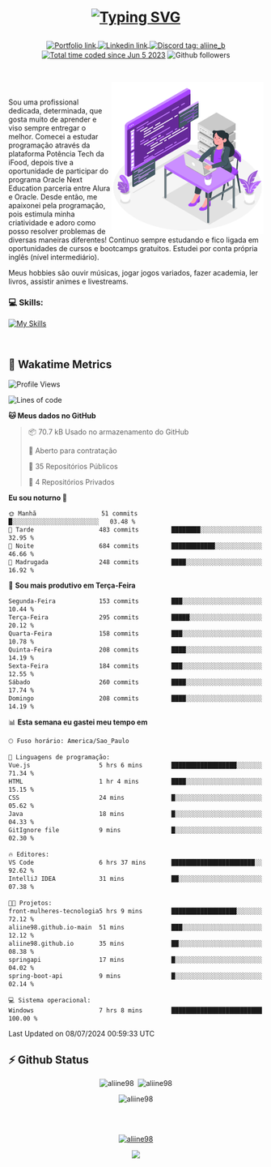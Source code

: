 # <p align = "center"><a href="https://git.io/typing-svg"><img src="https://readme-typing-svg.demolab.com?font=Nova+Mono&size=28&duration=4000&pause=1000&color=980DE6&vCenter=true&random=false&width=480&lines=%E2%9C%A8Ol%C3%A1%2C+sou+Aline+Bevilacqua;%E2%9C%A8Desenvolvedora+Web+Frontend!" alt="Typing SVG" /></a></p>

<p align = "center">
    <a href="https://aliine98.github.io" target="_blank">
        <img alt="Portfolio link" align="center" src = "https://img.shields.io/badge/portfolio-8A2BE2?style=for-the-badge">
    </a>
    <a href="https://www.linkedin.com/in/aline-bevilacqua/" target="_blank">
        <img alt="Linkedin link" align="center" src = "https://img.shields.io/badge/LinkedIn-0077B5?style=for-the-badge&logo=linkedin&logoColor=white">
    </a>
    <a href="https://discord.com/" target="_blank">
        <img alt="Discord tag: aliine_b" align="center" src="https://img.shields.io/badge/-aliine__b-5865f2?style=flat-square&logo=Discord&logoColor=FFF" height="28">
    </a>
    <a href="https://wakatime.com/@aliine"><img src="https://wakatime.com/badge/user/d705bdc6-1244-4026-9380-8de8c1599f8d.svg?style=for-the-badge" alt="Total time coded since Jun 5 2023" align="center"/></a>
    <img alt="Github followers" align="center" src="https://img.shields.io/github/followers/Aliine98?style=for-the-badge&color=bf0f47&logo=github&logoColor=white">
</p><br>

<a href="https://storyset.com/"><img src="./assets/coding-amico.svg" width="300" align="right"></a>

<div align="left">
<br>

Sou uma profissional dedicada, determinada, que gosta muito de aprender e viso sempre entregar o melhor. Comecei a estudar programação através da plataforma Potência Tech da iFood, depois tive a oportunidade de participar do programa Oracle Next Education parceria entre Alura e Oracle. Desde então, me apaixonei pela programação, pois estimula minha criatividade e adoro como posso resolver problemas de diversas maneiras diferentes! Continuo sempre estudando e fico ligada em oportunidades de cursos e bootcamps gratuitos.
Estudei por conta própria inglês (nível intermediário).

Meus hobbies são ouvir músicas, jogar jogos variados, fazer academia, ler livros, assistir animes e livestreams.

### 💻 Skills:
[![My Skills](https://skillicons.dev/icons?i=html,css,js,bootstrap,tailwind,ts,mysql,angular,next,nuxt,express,mongo,java)](https://skillicons.dev)
</div>
<br>

## 🚀 Wakatime Metrics

<!--START_SECTION:waka-->
![Profile Views](http://img.shields.io/badge/Visualizac%C3%B5es%20do%20perfil-14-blue)

![Lines of code](https://img.shields.io/badge/Desde%20o%20Hello%20World%20eu%20escrevi-288.6%20thousand%20linhas%20de%20c%C3%B3digo-blue)

**🐱 Meus dados no GitHub** 

> 📦 70.7 kB Usado no armazenamento do GitHub 
 > 
> 💼 Aberto para contratação
 > 
> 📜 35 Repositórios Públicos 
 > 
> 🔑 4 Repositórios Privados 
 > 
**Eu sou noturno 🦉** 

```text
🌞 Manhã                  51 commits          █░░░░░░░░░░░░░░░░░░░░░░░░   03.48 % 
🌆 Tarde                  483 commits         ████████░░░░░░░░░░░░░░░░░   32.95 % 
🌃 Noite                  684 commits         ████████████░░░░░░░░░░░░░   46.66 % 
🌙 Madrugada              248 commits         ████░░░░░░░░░░░░░░░░░░░░░   16.92 % 
```
📅 **Sou mais produtivo em Terça-Feira** 

```text
Segunda-Feira            153 commits         ███░░░░░░░░░░░░░░░░░░░░░░   10.44 % 
Terça-Feira              295 commits         █████░░░░░░░░░░░░░░░░░░░░   20.12 % 
Quarta-Feira             158 commits         ███░░░░░░░░░░░░░░░░░░░░░░   10.78 % 
Quinta-Feira             208 commits         ████░░░░░░░░░░░░░░░░░░░░░   14.19 % 
Sexta-Feira              184 commits         ███░░░░░░░░░░░░░░░░░░░░░░   12.55 % 
Sábado                   260 commits         ████░░░░░░░░░░░░░░░░░░░░░   17.74 % 
Domingo                  208 commits         ████░░░░░░░░░░░░░░░░░░░░░   14.19 % 
```


📊 **Esta semana eu gastei meu tempo em** 

```text
🕑︎ Fuso horário: America/Sao_Paulo

💬 Linguagens de programação: 
Vue.js                   5 hrs 6 mins        ██████████████████░░░░░░░   71.34 % 
HTML                     1 hr 4 mins         ████░░░░░░░░░░░░░░░░░░░░░   15.15 % 
CSS                      24 mins             █░░░░░░░░░░░░░░░░░░░░░░░░   05.62 % 
Java                     18 mins             █░░░░░░░░░░░░░░░░░░░░░░░░   04.33 % 
GitIgnore file           9 mins              █░░░░░░░░░░░░░░░░░░░░░░░░   02.30 % 

🔥 Editores: 
VS Code                  6 hrs 37 mins       ███████████████████████░░   92.62 % 
IntelliJ IDEA            31 mins             ██░░░░░░░░░░░░░░░░░░░░░░░   07.38 % 

🐱‍💻 Projetos: 
front-mulheres-tecnologia5 hrs 9 mins        ██████████████████░░░░░░░   72.12 % 
aliine98.github.io-main  51 mins             ███░░░░░░░░░░░░░░░░░░░░░░   12.12 % 
aliine98.github.io       35 mins             ██░░░░░░░░░░░░░░░░░░░░░░░   08.38 % 
springapi                17 mins             █░░░░░░░░░░░░░░░░░░░░░░░░   04.02 % 
spring-boot-api          9 mins              █░░░░░░░░░░░░░░░░░░░░░░░░   02.14 % 

💻 Sistema operacional: 
Windows                  7 hrs 8 mins        █████████████████████████   100.00 % 
```


 Last Updated on 08/07/2024 00:59:33 UTC
<!--END_SECTION:waka-->
 
## ⚡ Github Status

<p align="center"><img src="https://my-github-readme-stats-aliine98.vercel.app/api?username=aliine98&show_icons=true&locale=en&theme=radical" alt="aliine98" />&nbsp;&nbsp;<img src="https://my-github-readme-stats-aliine98.vercel.app/api/top-langs?username=aliine98&show_icons=true&locale=en&layout=compact&theme=radical&exclude_repo=my-github-readme-stats,my-github-readme-streak-stats,github-readme-streak-stats,ajax-com-js-puro" alt="aliine98" /></p>

<p align="center"><img src="https://streak-stats.demolab.com?user=aliine98&theme=radical" alt="aliine98" /></p>

<br><br>
<p align="center"> <a href="https://github.com/ryo-ma/github-profile-trophy" target="_blank"><img src="https://github-profile-trophy.vercel.app/?username=aliine98&theme=radical&column=4" alt="aliine98" /></a> </p>

<p align="center"><img src="https://media4.giphy.com/media/C1bBFL2dMQxA4/giphy.gif?cid=ecf05e47z7xqxd7gboyuplq95r7v869x9bi8msk1upllpme2&ep=v1_gifs_search&rid=giphy.gif&ct=g" width="700"></p>
